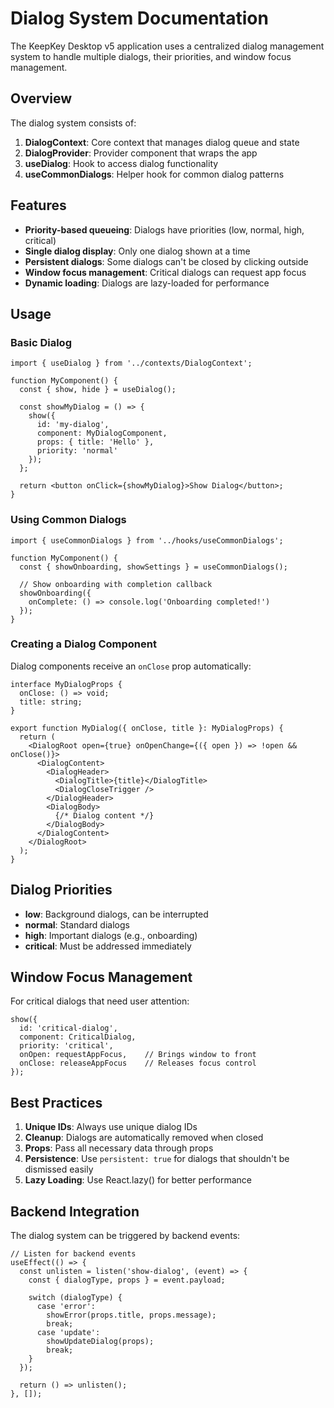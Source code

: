 # Dialog System Documentation

The KeepKey Desktop v5 application uses a centralized dialog management system to handle multiple dialogs, their priorities, and window focus management.

## Overview

The dialog system consists of:

1. **DialogContext**: Core context that manages dialog queue and state
2. **DialogProvider**: Provider component that wraps the app
3. **useDialog**: Hook to access dialog functionality
4. **useCommonDialogs**: Helper hook for common dialog patterns

## Features

- **Priority-based queueing**: Dialogs have priorities (low, normal, high, critical)
- **Single dialog display**: Only one dialog shown at a time
- **Persistent dialogs**: Some dialogs can't be closed by clicking outside
- **Window focus management**: Critical dialogs can request app focus
- **Dynamic loading**: Dialogs are lazy-loaded for performance

## Usage

### Basic Dialog

```tsx
import { useDialog } from '../contexts/DialogContext';

function MyComponent() {
  const { show, hide } = useDialog();
  
  const showMyDialog = () => {
    show({
      id: 'my-dialog',
      component: MyDialogComponent,
      props: { title: 'Hello' },
      priority: 'normal'
    });
  };
  
  return <button onClick={showMyDialog}>Show Dialog</button>;
}
```

### Using Common Dialogs

```tsx
import { useCommonDialogs } from '../hooks/useCommonDialogs';

function MyComponent() {
  const { showOnboarding, showSettings } = useCommonDialogs();
  
  // Show onboarding with completion callback
  showOnboarding({
    onComplete: () => console.log('Onboarding completed!')
  });
}
```

### Creating a Dialog Component

Dialog components receive an `onClose` prop automatically:

```tsx
interface MyDialogProps {
  onClose: () => void;
  title: string;
}

export function MyDialog({ onClose, title }: MyDialogProps) {
  return (
    <DialogRoot open={true} onOpenChange={({ open }) => !open && onClose()}>
      <DialogContent>
        <DialogHeader>
          <DialogTitle>{title}</DialogTitle>
          <DialogCloseTrigger />
        </DialogHeader>
        <DialogBody>
          {/* Dialog content */}
        </DialogBody>
      </DialogContent>
    </DialogRoot>
  );
}
```

## Dialog Priorities

- **low**: Background dialogs, can be interrupted
- **normal**: Standard dialogs
- **high**: Important dialogs (e.g., onboarding)
- **critical**: Must be addressed immediately

## Window Focus Management

For critical dialogs that need user attention:

```tsx
show({
  id: 'critical-dialog',
  component: CriticalDialog,
  priority: 'critical',
  onOpen: requestAppFocus,    // Brings window to front
  onClose: releaseAppFocus    // Releases focus control
});
```

## Best Practices

1. **Unique IDs**: Always use unique dialog IDs
2. **Cleanup**: Dialogs are automatically removed when closed
3. **Props**: Pass all necessary data through props
4. **Persistence**: Use `persistent: true` for dialogs that shouldn't be dismissed easily
5. **Lazy Loading**: Use React.lazy() for better performance

## Backend Integration

The dialog system can be triggered by backend events:

```tsx
// Listen for backend events
useEffect(() => {
  const unlisten = listen('show-dialog', (event) => {
    const { dialogType, props } = event.payload;
    
    switch (dialogType) {
      case 'error':
        showError(props.title, props.message);
        break;
      case 'update':
        showUpdateDialog(props);
        break;
    }
  });
  
  return () => unlisten();
}, []);
``` 